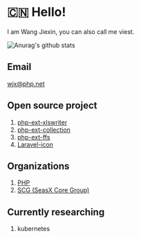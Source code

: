 # :cn: Hello!

I am Wang Jiexin, you can also call me viest.

![Anurag's github stats](https://github-readme-stats.vercel.app/api?username=viest&show_icons=true&title_color=fff&icon_color=79ff97&text_color=9f9f9f&bg_color=151515)

## Email

wjx@php.net

## Open source project

1. [php-ext-xlswriter](https://github.com/viest/php-ext-xlswriter)
2. [php-ext-collection](https://github.com/viest/php-ext-collection)
3. [php-ext-ffs](https://github.com/viest/php-ext-ffs)
4. [Laravel-icon](https://github.com/viest/laricon)

## Organizations

1. [PHP](https://people.php.net/wjx)
2. [SCG (SeasX Core Group)](https://github.com/SeasX)

## Currently researching

1. kubernetes
